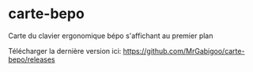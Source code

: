 # carte-bepo
Carte du clavier ergonomique bépo s'affichant au premier plan

Télécharger la dernière version ici: https://github.com/MrGabigoo/carte-bepo/releases
